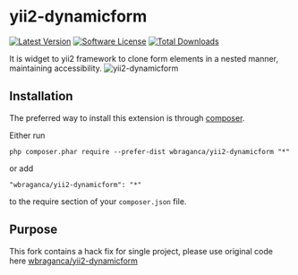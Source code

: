 yii2-dynamicform
===================

[![Latest Version](https://img.shields.io/github/release/wbraganca/yii2-dynamicform.svg?style=flat-square)](https://github.com/wbraganca/yii2-dynamicform/releases)
[![Software License](http://img.shields.io/badge/license-BSD3-brightgreen.svg?style=flat-square)](LICENSE.md)
[![Total Downloads](https://img.shields.io/packagist/dt/wbraganca/yii2-dynamicform.svg?style=flat-square)](https://packagist.org/packages/wbraganca/yii2-dynamicform)


It is widget to yii2 framework to clone form elements in a nested manner, maintaining accessibility.
![yii2-dynamicform](http://wbraganca.com/img/yii2-dynamicform/sample.jpg)

Installation
------------

The preferred way to install this extension is through [composer](http://getcomposer.org/download/).

Either run

```
php composer.phar require --prefer-dist wbraganca/yii2-dynamicform "*"
```

or add

```
"wbraganca/yii2-dynamicform": "*"
```

to the require section of your `composer.json` file.

Purpose
-----
This fork contains a hack fix for single project, please use original code here [wbraganca/yii2-dynamicform](https://github.com/wbraganca/yii2-dynamicform)
